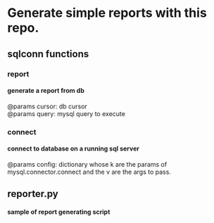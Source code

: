 # Generate simple reports with this repo.
## sqlconn functions

### report
#### generate a report from db
@params 
cursor: db cursor <br>
@params 
query: mysql query to execute

### connect
#### connect to database on a running sql server
@params
config: dictionary whose k are the params of mysql.connector.connect and the v are the args to pass.

## reporter.py
#### sample of report generating script
